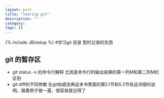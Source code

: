 ```yaml
---
layout: post
title: "learing git"
description: ""
category: 
tags: []
---
```

{% include JB/setup %}
#学习git 目录 暂时记录的东西

## git 的暂存区

- git status -s 的命令行解释
  尤其是命令行的输出结果的第一列M和第二列M的区别
- git diff的不同参数 
  在git权威宝典这本书里面的第5.1节和5.2节有这详细的说明。跟着例子做一遍，很容易就记得了
